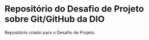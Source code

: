 # Repositório do Desafio de Projeto sobre Git/GitHub da DIO
Repositório criado para o Desafio de Projeto.


